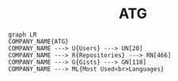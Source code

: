 <h1 align="center">ATG</h1>

```mermaid
graph LR
COMPANY_NAME{ATG}
COMPANY_NAME ---> U{Users} ---> UN[20]
COMPANY_NAME ---> R{Repositories} ---> RN[466]
COMPANY_NAME ---> G{Gists} ---> GN[118]
COMPANY_NAME ---> ML{Most Used<br>Languages}
```
